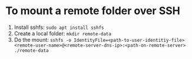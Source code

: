 # To mount a remote folder over SSH
1. Install sshfs: `sudo apt install sshfs`
2. Create a local folder: `mkdir remote-data`
3. Do the mount: `sshfs -o IdentityFile=<path-to-user-identitiy-file> <remote-user-name>@<remote-server-dns-ip>:<path-on-remote-server> ./remote-data`
